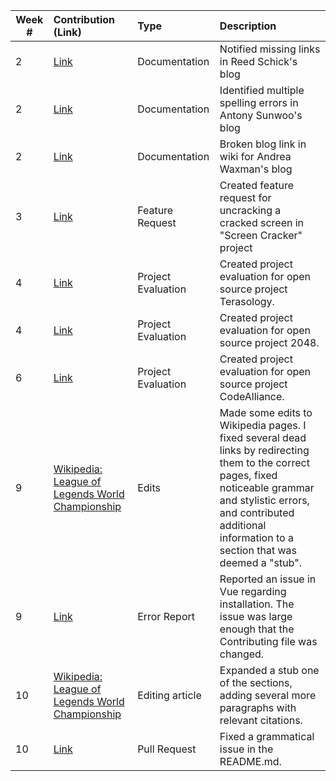 
| Week #       | Contribution (Link)  | Type  | Description | 
|---|:---|:---|:---| 
|  2   | [Link](https://github.com/nyu-ossd-s19/rns350-weekly/issues/1)    | Documentation | Notified missing links in Reed Schick's blog|
|  2   | [Link](https://github.com/nyu-ossd-s19/asunwoo98-weekly/issues/3)   | Documentation | Identified multiple spelling errors in Antony Sunwoo's blog|
|  2   | [Link](https://github.com/nyu-ossd-s19/andreawaxman-weekly/issues/5)    | Documentation | Broken blog link in wiki for Andrea Waxman's blog |
|  3   | [Link](https://github.com/nyu-ossd-s19/screen-cracker-team-7/issues/8)    | Feature Request | Created feature request for uncracking a cracked screen in "Screen Cracker" project|
|  4   | [Link](https://github.com/nyu-ossd-s19/project_evaluation/blob/master/terasology_evaluation_1.md)   | Project Evaluation | Created project evaluation for open source project Terasology. |
|  4   | [Link](https://github.com/nyu-ossd-s19/jwanggggg-weekly/blob/gh-pages/_posts/2048_evaluation.md)   | Project Evaluation | Created project evaluation for open source project 2048. |
|  6   | [Link](https://github.com/nyu-ossd-s19/jwanggggg-weekly/blob/gh-pages/_posts/CodeAlliance_Evaluation.md)   | Project Evaluation | Created project evaluation for open source project CodeAlliance. |
|  9   | [Wikipedia: League of Legends World Championship](https://en.wikipedia.org/wiki/League_of_Legends_World_Championship)    | Edits | Made some edits to Wikipedia pages. I fixed several dead links by redirecting them to the correct pages, fixed noticeable grammar and stylistic errors, and contributed additional information to a section that was deemed a "stub". |
|  9   | [Link](https://github.com/vuejs/vue/issues/9831)   | Error Report | Reported an issue in Vue regarding installation. The issue was large enough that the Contributing file was changed. |
|  10   | [Wikipedia: League of Legends World Championship](https://en.wikipedia.org/w/index.php?title=League_of_Legends_World_Championship&oldid=892519100)   | Editing article | Expanded a stub one of the sections, adding several more paragraphs with relevant citations. |
|  10   | [Link](https://github.com/vuejs/vue/pull/9872)   | Pull Request | Fixed a grammatical issue in the README.md. |
